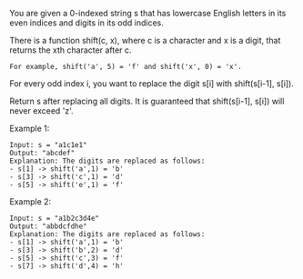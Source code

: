 You are given a 0-indexed string s that has lowercase English letters in its even indices and digits in its odd indices.

There is a function shift(c, x), where c is a character and x is a digit, that returns the xth character after c.

    For example, shift('a', 5) = 'f' and shift('x', 0) = 'x'.

For every odd index i, you want to replace the digit s[i] with shift(s[i-1], s[i]).

Return s after replacing all digits. It is guaranteed that shift(s[i-1], s[i]) will never exceed 'z'.

Example 1:

    Input: s = "a1c1e1"
    Output: "abcdef"
    Explanation: The digits are replaced as follows:
    - s[1] -> shift('a',1) = 'b'
    - s[3] -> shift('c',1) = 'd'
    - s[5] -> shift('e',1) = 'f'

Example 2:

    Input: s = "a1b2c3d4e"
    Output: "abbdcfdhe"
    Explanation: The digits are replaced as follows:
    - s[1] -> shift('a',1) = 'b'
    - s[3] -> shift('b',2) = 'd'
    - s[5] -> shift('c',3) = 'f'
    - s[7] -> shift('d',4) = 'h'
